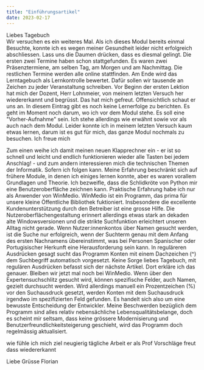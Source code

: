 ```yaml
---
title: "Einführungsartikel"
date: 2023-02-17
---
```


Liebes Tagebuch  
Wir versuchen es ein weiteres Mal. Als ich dieses Modul bereits einmal Besuchte, konnte ich es wegen meiner Gesundheit leider nicht erfolgreich abschliessen.
Lass uns die Daumen drücken, dass es diesmal gelingt.
Die ersten zwei Termine haben schon stattgefunden.
Es waren zwei Präsenztermiene, am selben Tag, am Morgen und am Nachmittag. 
Die restlichen Termine werden alle online stattfinden. 
Am Ende wird das Lerntagebuch als Lernkontrolle bewertet. 
Dafür sollen wir tausende an Zeichen zu jeder Veranstaltung schreiben. 
Vor Beginn der ersten Lektion hat mich der Dozent, Herr Lohnmeier, von meinem letzten Versuch her wiedererkannt und begrüsst. 
Das hat mich gefreut.
Offensichtlich schaut er uns an. 
In diesem Eintrag gibt es noch keine Lernerfolge zu berichten. 
Es geht im Moment noch darum, wo ich vor dem Modul stehe. 
Es soll eine "Vorher-Aufnahme" sein. 
Ich stehe allerdings wie erwähnt sowie vor als auch nach dem Modul. 
Leider konnte ich in meinem letzten Versuch kaum etwas lernen, darum ist es gut für mich, das ganze Modul nochmals zu besuchen. 
Ich freue mich 



Zum einen weihe ich damit meinen neuen Klapprechner ein - er ist so schnell und leicht und endlich funktionieren wieder alle Tasten bei jedem Anschlag! - und zum andern interessieren mich die technischen Themen der Informatik. 
Sofern ich folgen kann. 
Meine Erfahrung beschränkt sich auf frühere Module, in denen ich einiges lernen konnte, aber es waren vorallem Grundlagen und Theorie. 
Ich bezweifle, dass die Schlidkröte von Python mir eine Benutzeroberfläche zeichnen kann. 
Praktische Erfahrung habe ich nur als Anwender von WinMedio. 
WinMedio ist ein Programm, das prima für unsere kleine Öffentliche Bibliothek fuktioniert. 
Insbesondere die excellente Kundenunterstützung durch den Betreiber ist eine grosse Hilfe. 
Die Nutzeroberflächengestaltung erinnert allerdings etwas stark an dekaden alte Windowsversionen und die strikte Suchfunktion erleichtert unseren Alltag nicht gerade. 
Wenn Nutzer:innenkontos über Namen gesucht werden, ist die Suche nur erfolgreich, wenn der Suchterm genau mit dem Anfang des ersten Nachnamens übereinstimmt, was bei Personen Spanischer oder Portugisischer Herkunft eine Herausforderung sein kann. 
In reguläreren Ausdrücken gesagt sucht das Programm Konten mit einem Dachzeichen (^) dem Suchbegriff automatisch vorgesetzt. 
Keine Sorge liebes Tagebuch, mit regulären Ausdrücken befasst sich der nächste Artikel. 
Dort erkläre ich das genauer. 
Bleiben wir jetzt mal noch bei WinMedio.
Wenn über den Expertensuchschlitz gesucht wird, können spezifische Felder, auch Namen, gezielt durchsucht werden. 
Wird allerdings manuell ein Prozentzeichen (%) vor den Suchausdruck gesetzt, werden Konten mit dem Suchausdruck irgendwo im spezifizierten Feld gefunden.
Es handelt sich also um eine bewusste Entscheidung der Entwickler.
Meine Beschwerden bezüglich dem Programm sind alles relativ nebensächliche Lebensqualitätsbelange, doch es scheint mir seltsam, dass keine grössere Modernisierung und Benutzerfreundlichkeitsteigerung geschieht, wird das Programm doch regelmässig aktualisiert.



wie fühle ich mich
ziel
neugierig
tägliche Arbeit
er als Prof
Vorschläge
freut dass wiedererkannt

Liebe Grüsse
Florian 

<!-- Das Modul BAIN klingt ganz interessant. Ich hoffe etwas programieren zu können in diesem Modul, habe aber gehört, dass das eventuell nicht so stark vorkommen wird. Egal, ich bin gerne bereit mich auf neues einzulassen. 
Was mir Sorgen bereitet, ist, dass wir ein "Lerntagebuch" schreiben sollen. Ja, liebes Tagebuch, Du bereitest mir sorgen. Der Dozent will drei bis sechstausend Zeichen pro Eintrag. Dabei faellt mir doch schreiben immer recht schwer. Texte kommen mir nur langsam von den Fingern und von ihrer Qualität bin ich selten überzeugt. Hoffentlich kann ich Tagebucheinträge etwas entspannter angehen. Wir werden es ja sehen. 
Mein Vorwissen beschränkt sich auf ein klein wenig Erfahrung mit der Powershell, virtuellen Linuxmachinen und eine Vorliebe für Open Source. Dazu kommt etwas Programmierwissen in Java, c++ und python. -->
